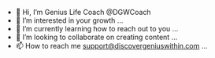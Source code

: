 - 👋 Hi, I’m Genius Life Coach @DGWCoach
- 👀 I’m interested in your growth ...
- 🌱 I’m currently learning how to reach out to you ...
- 💞️ I’m looking to collaborate on creating content ...
- 📫 How to reach me support@discovergeniuswithin.com ...

<!---
DGWCoach/DGWCoach is a ✨ special ✨ repository because its `README.md` (this file) appears on your GitHub profile.
You can click the Preview link to take a look at your changes.
--->
